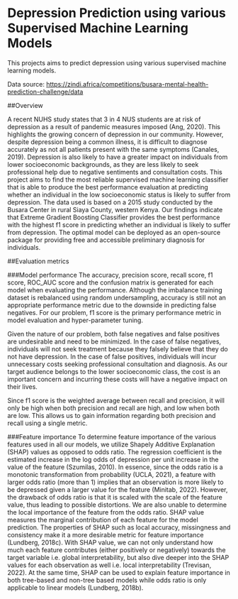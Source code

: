 # Depression Prediction using various Supervised Machine Learning Models
This projects aims to predict depression using various supervised machine learning models.

Data source: https://zindi.africa/competitions/busara-mental-health-prediction-challenge/data

##Overview

A recent NUHS study states that 3 in 4 NUS students are at risk of depression as a result of pandemic measures imposed (Ang, 2020). This highlights the growing concern of depression in our community. However, despite depression being a common illness, it is difficult to diagnose accurately as not all patients present with the same symptoms (Canales, 2019). Depression is also likely to have a greater impact on individuals from lower socioeconomic backgrounds, as they are less likely to seek professional help due to negative sentiments and consultation costs. This project aims to find the most reliable supervised machine learning classifier that is able to produce the best performance evaluation at predicting whether an individual in the low socioeconomic status is likely to suffer from depression. The data used is based on a 2015 study conducted by the Busara Center in rural Siaya County, western Kenya. Our findings indicate that Extreme Gradient Boosting Classifier provides the best performance with the highest f1 score in predicting whether an individual is likely to suffer from depression. The optimal model can be deployed as an open-source package for providing free and accessible preliminary diagnosis for individuals.

##Evaluation metrics

###Model performance
The accuracy, precision score, recall score, f1 score, ROC_AUC score and the confusion matrix is generated for each model when evaluating the performance. Although the imbalance training
dataset is rebalanced using random undersampling, accuracy is still not an appropriate performance metric due to the downside in predicting false negatives. For our problem, f1 score is the primary performance metric in model evaluation and hyper-parameter tuning.

Given the nature of our problem, both false negatives and false positives are undesirable and need to be minimized. In the case of false negatives, individuals will not seek treatment because they falsely believe that they do not have depression. In the case of false positives, individuals will incur unnecessary costs seeking professional consultation and diagnosis. As our target audience belongs to the lower socioeconomic class, the cost is an important concern and incurring these costs will have a negative impact on their lives.

Since f1 score is the weighted average between recall and precision, it will only be high when both precision and recall are high, and low when both are low. This allows us to gain information regarding both precision and recall using a single metric.

###Feature importance
To determine feature importance of the various features used in all our models, we utilize Shapely Additive Explanation (SHAP) values as opposed to odds ratio. The regression coefficient is the estimated increase in the log odds of depression per unit increase in the value of the feature (Szumilas, 2010). In essence, since the odds ratio is a monotonic transformation from probability (UCLA, 2021), a feature with larger odds ratio (more than 1) implies that an observation is more likely to be depressed given a larger value for the feature (Minitab, 2022). However, the drawback of odds ratio is that it is scaled with the scale of the feature value, thus leading to possible distortions. We are also unable to determine the local importance of the feature from the odds ratio.
SHAP value measures the marginal contribution of each feature for the model prediction. The properties of SHAP such as local accuracy, missingness and consistency make it a more desirable metric for feature importance (Lundberg, 2018c). With SHAP value, we can not only understand how much each feature contributes (either positively or negatively) towards the target variable i.e. global interpretability, but also dive deeper into the SHAP values for each observation as well i.e. local interpretability (Trevisan, 2022). At the same time, SHAP can be used to explain feature importance in both tree-based and non-tree based models while odds ratio is only applicable to linear models (Lundberg, 2018b).
